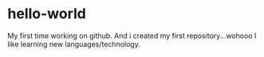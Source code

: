 # hello-world
My first  time working on github. And i created my first repository...wohooo
I like learning new languages/technology. 
